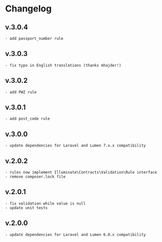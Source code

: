 # Changelog
## v.3.0.4
    - add passport_number rule
## v.3.0.3
    - fix typo in English translations (thanks mhajder!)
## v.3.0.2
    - add PWZ rule
## v.3.0.1
    - add post_code rule
## v.3.0.0
    - update dependencies for Laravel and Lumen 7.x.x compatibility
## v.2.0.2
    - rules now implement Illuminate\Contracts\Validation\Rule interface
    - remove composer.lock file
## v.2.0.1
    - fix validation while value is null
    - update unit tests
## v.2.0.0
    - update dependencies for Laravel and Lumen 6.0.x compatibility